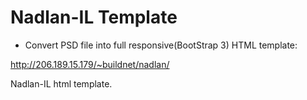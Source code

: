 # Nadlan-IL Template
* Convert PSD file into full responsive(BootStrap 3) HTML template:

http://206.189.15.179/~buildnet/nadlan/

Nadlan-IL html template.
